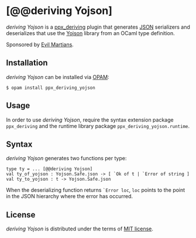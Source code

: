 [@@deriving Yojson]
===================

_deriving Yojson_ is a [ppx_deriving][pd] plugin that generates
[JSON][] serializers and deserializes that use the [Yojson][] library
from an OCaml type definition.

Sponsored by [Evil Martians](http://evilmartians.com).

[pd]: https://github.com/whitequark/ppx_deriving
[json]: http://tools.ietf.org/html/rfc4627
[yojson]: http://mjambon.com/yojson.html

Installation
------------

_deriving Yojson_ can be installed via [OPAM](https://opam.ocaml.org):

    $ opam install ppx_deriving_yojson

Usage
-----

In order to use _deriving Yojson_, require the syntax extension package
`ppx_deriving` and the runtime library package `ppx_deriving_yojson.runtime`.

Syntax
------

_deriving Yojson_ generates two functions per type:

    type ty = ... [@@deriving Yojson]
    val ty_of_yojson : Yojson.Safe.json -> [ `Ok of t | `Error of string ]
    val ty_to_yojson : t -> Yojson.Safe.json

When the deserializing function returns <code>\`Error loc</code>, `loc` points to the point in the JSON hierarchy where the error has occurred.

License
-------

_deriving Yojson_ is distributed under the terms of [MIT license](LICENSE.txt).
